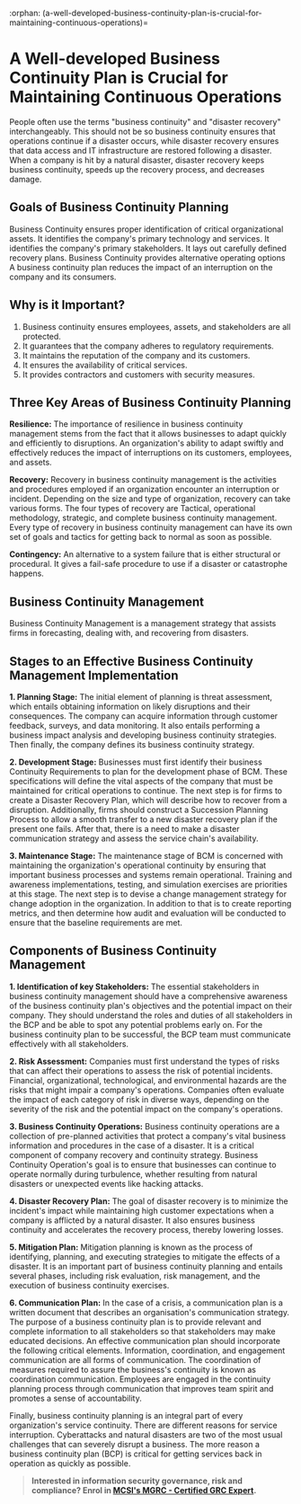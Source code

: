 :orphan:
(a-well-developed-business-continuity-plan-is-crucial-for-maintaining-continuous-operations)=
# A Well-developed Business Continuity Plan is Crucial for Maintaining Continuous Operations
 

People often use the terms "business continuity" and "disaster recovery" interchangeably. This should not be so business continuity ensures that operations continue if a disaster occurs, while disaster recovery ensures that data access and IT infrastructure are restored following a disaster. When a company is hit by a natural disaster, disaster recovery keeps business continuity, speeds up the recovery process, and decreases damage.

## Goals of Business Continuity Planning
Business Continuity ensures proper identification of critical organizational assets.
It identifies the company's primary technology and services.
It identifies the company's primary stakeholders.
It lays out carefully defined recovery plans.
Business Continuity provides alternative operating options 
A business continuity plan reduces the impact of an interruption on the company and its consumers.

## Why is it Important?

1. Business continuity ensures employees, assets, and stakeholders are all protected.
2. It guarantees that the company adheres to regulatory requirements.
3. It maintains the reputation of the company and its customers.
4. It ensures the availability of critical services.
5. It provides contractors and customers with security measures.


## Three Key Areas of Business Continuity Planning

**Resilience:** The importance of resilience in business continuity management stems from the fact that it allows businesses to adapt quickly and efficiently to disruptions. An organization's ability to adapt swiftly and effectively reduces the impact of interruptions on its customers, employees, and assets.

**Recovery:** Recovery in business continuity management is the activities and procedures employed if an organization encounter an interruption or incident. Depending on the size and type of organization, recovery can take various forms. The four types of recovery are Tactical, operational methodology, strategic, and complete business continuity management. Every type of recovery in business continuity management can have its own set of goals and tactics for getting back to normal as soon as possible.

**Contingency:** An alternative to a system failure that is either structural or procedural. It gives a fail-safe procedure to use if a disaster or catastrophe happens.

## Business Continuity Management 

Business Continuity Management is a management strategy that assists firms in forecasting, dealing with, and recovering from disasters.

## Stages to an Effective Business Continuity Management Implementation

**1. Planning Stage:** The initial element of planning is threat assessment, which entails obtaining information on likely disruptions and their consequences. The company can acquire information through customer feedback, surveys, and data monitoring. It also entails performing a business impact analysis and developing business continuity strategies. Then finally, the company defines its business continuity strategy.

**2. Development Stage:** Businesses must first identify their business Continuity Requirements to plan for the development phase of BCM. These specifications will define the vital aspects of the company that must be maintained for critical operations to continue. The next step is for firms to create a Disaster Recovery Plan, which will describe how to recover from a disruption. Additionally, firms should construct a Succession Planning Process to allow a smooth transfer to a new disaster recovery plan if the present one fails. After that, there is a need to make a disaster communication strategy and assess the service chain's availability.

**3. Maintenance Stage:** The maintenance stage of BCM is concerned with maintaining the organization's operational continuity by ensuring that important business processes and systems remain operational. Training and awareness implementations, testing, and simulation exercises are priorities at this stage. The next step is to devise a change management strategy for change adoption in the organization. In addition to that is to create reporting metrics, and then determine how audit and evaluation will be conducted to ensure that the baseline requirements are met.

## Components of Business Continuity Management

**1. Identification of key Stakeholders:** The essential stakeholders in business continuity management should have a comprehensive awareness of the business continuity plan's objectives and the potential impact on their company. They should understand the roles and duties of all stakeholders in the BCP and be able to spot any potential problems early on. For the business continuity plan to be successful, the BCP team must communicate effectively with all stakeholders.

**2. Risk Assessment:** Companies must first understand the types of risks that can affect their operations to assess the risk of potential incidents. Financial, organizational, technological, and environmental hazards are the risks that might impair a company's operations. Companies often evaluate the impact of each category of risk in diverse ways, depending on the severity of the risk and the potential impact on the company's operations.

**3. Business Continuity Operations:** Business continuity operations are a collection of pre-planned activities that protect a company's vital business information and procedures in the case of a disaster. It is a critical component of company recovery and continuity strategy. Business Continuity Operation's goal is to ensure that businesses can continue to operate normally during turbulence, whether resulting from natural disasters or unexpected events like hacking attacks.

**4. Disaster Recovery Plan:** The goal of disaster recovery is to minimize the incident's impact while maintaining high customer expectations when a company is afflicted by a natural disaster. It also ensures business continuity and accelerates the recovery process, thereby lowering losses. 

**5. Mitigation Plan:** Mitigation planning is known as the process of identifying, planning, and executing strategies to mitigate the effects of a disaster. It is an important part of business continuity planning and entails several phases, including risk evaluation, risk management, and the execution of business continuity exercises.

**6. Communication Plan:** In the case of a crisis, a communication plan is a written document that describes an organisation's communication strategy. The purpose of a business continuity plan is to provide relevant and complete information to all stakeholders so that stakeholders may make educated decisions. An effective communication plan should incorporate the following critical elements. Information, coordination, and engagement communication are all forms of communication. The coordination of measures required to assure the business's continuity is known as coordination communication. Employees are engaged in the continuity planning process through communication that improves team spirit and promotes a sense of accountability.

Finally, business continuity planning is an integral part of every organization's service continuity. There are different reasons for service interruption. Cyberattacks and natural disasters are two of the most usual challenges that can severely disrupt a business. The more reason a business continuity plan (BCP) is critical for getting services back in operation as quickly as possible.

> **Interested in information security governance, risk and compliance? Enrol in [MCSI's MGRC - Certified GRC Expert](https://www.mosse-institute.com/certifications/mgrc-certified-grc-practitioner.html).**